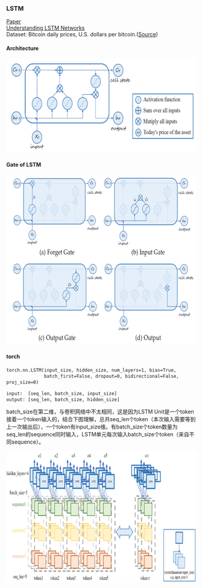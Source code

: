 ### LSTM
[Paper](http://www.bioinf.jku.at/publications/older/2604.pdf)  
[Understanding LSTM Networks](http://colah.github.io/posts/2015-08-Understanding-LSTMs/)  
Dataset: Bitcoin daily prices, U.S. dollars per bitcoin.([Source](https://www.nasdaq.com/)) 

#### Architecture
<div align='center'>
  <img src='https://github.com/Luxlios/Figure/blob/main/CNN/lstm.png'height=250>
</div>

#### Gate of LSTM
<div align='center'>
  <img src='https://github.com/Luxlios/Figure/blob/main/CNN/lstm_parts.png'height=450>
</div>

#### torch
```
torch.nn.LSTM(input_size, hidden_size, num_layers=1, bias=True,    
              batch_first=False, dropout=0, bidirectional=False, proj_size=0)
```
```
input:  [seq_len, batch_size, input_size]  
output: [seq_len, batch_size, hidden_size]
```
batch_size在第二维，与卷积网络中不太相同，这是因为LSTM Unit是一个token接着一个token输入的，结合下图理解，总共seq_len个token（本次输入需要等到上一次输出后），一个token有input_size维。有batch_size个token数量为seq_len的sequence同时输入，LSTM单元每次输入batch_size个token（来自不同sequence）。
<div align='center'>
  <img src='https://github.com/Luxlios/Figure/blob/main/CNN/lstm_network.png'height=350>
</div>
